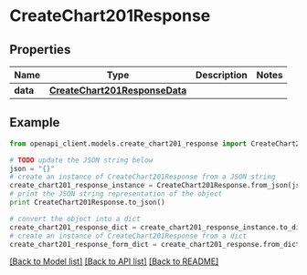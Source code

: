 # CreateChart201Response


## Properties

Name | Type | Description | Notes
------------ | ------------- | ------------- | -------------
**data** | [**CreateChart201ResponseData**](CreateChart201ResponseData.md) |  | 

## Example

```python
from openapi_client.models.create_chart201_response import CreateChart201Response

# TODO update the JSON string below
json = "{}"
# create an instance of CreateChart201Response from a JSON string
create_chart201_response_instance = CreateChart201Response.from_json(json)
# print the JSON string representation of the object
print CreateChart201Response.to_json()

# convert the object into a dict
create_chart201_response_dict = create_chart201_response_instance.to_dict()
# create an instance of CreateChart201Response from a dict
create_chart201_response_form_dict = create_chart201_response.from_dict(create_chart201_response_dict)
```
[[Back to Model list]](../README.md#documentation-for-models) [[Back to API list]](../README.md#documentation-for-api-endpoints) [[Back to README]](../README.md)


